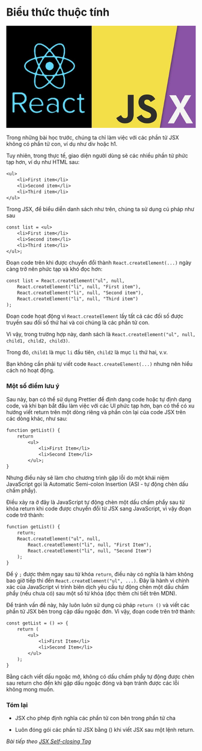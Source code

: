# Biểu thức thuộc tính

![Create-HTML-1](images/ss8.jpg) 

Trong những bài học trước, chúng ta chỉ làm việc với các phần tử JSX không có phần tử con, ví dụ như div hoặc h1.

Tuy nhiên, trong thực tế, giao diện người dùng sẽ các nhiều phần tử phức tạp hơn, ví dụ như HTML sau:

```
<ul>
    <li>First item</li>
    <li>Second item</li>
    <li>Third item</li>
</ul>
```

Trong JSX, để biểu diễn danh sách như trên, chúng ta sử dụng cú pháp như sau

```
const list = <ul>
    <li>First item</li>
    <li>Second item</li>
    <li>Third item</li>
</ul>;
```

Đoạn code trên khi được chuyển đổi thành `React.createElement(...)` ngày càng trở nên phức tạp và khó đọc hơn:

```
const list = React.createElement("ul", null, 
    React.createElement("li", null, "First item"),
    React.createElement("li", null, "Second item"),
    React.createElement("li", null, "Third item")
);
```

Đoạn code hoạt động vì `React.createElement` lấy tất cả các đối số được truyền sau đối số thứ hai và coi chúng là các phần tử con.

Vì vậy, trong trường hợp này, danh sách là `React.createElement("ul", null, child1, child2, child3)`.

Trong đó, `child1` là mục `li` đầu tiên, `child2` là mục `li` thứ hai, v.v.

Bạn không cần phải tự viết code `React.createElement(...)` nhưng nên hiểu cách nó hoạt động.

### Một số điểm lưu ý

Sau này, bạn có thể sử dụng Prettier để định dạng code hoặc tự định dạng code, và khi bạn bắt đầu làm việc với các UI phức tạp hơn, bạn có thể có xu hướng viết return trên một dòng riêng và phần còn lại của code JSX trên các dòng khác, như sau:

```
function getList() {
    return 
        <ul>
            <li>First Item</li>
            <li>Second Item</li>
        </ul>;
}
```

Nhưng điều này sẽ làm cho chương trình gặp lỗi do một khái niệm JavaScript gọi là Automatic Semi-colon Insertion (ASI - tự động chèn dấu chấm phẩy).

Điều xảy ra ở đây là JavaScript tự động chèn một dấu chấm phẩy sau từ khóa return khi code được chuyển đổi từ JSX sang JavaScript, vì vậy đoạn code trở thành:

```
function getList() {
    return;
    React.createElement("ul", null,
        React.createElement("li", null, "First Item"),
        React.createElement("li", null, "Second Item")
    );
}
```

Để ý `;` được thêm ngay sau từ khóa `return`, điều này có nghĩa là hàm không bao giờ tiếp thi đến `React.createElement("ul", ...)`. Đây là hành vi chính xác của JavaScript vì trình biên dịch yêu cầu tự động chèn một dấu chấm phẩy (nếu chưa có) sau một số từ khóa (đọc thêm chi tiết trên MDN).

Để tránh vấn đề này, hãy luôn luôn sử dụng cú pháp `return ()` và viết các phần tử JSX bên trong cặp dấu ngoặc đơn. Vì vậy, đoạn code trên trở thành:

```
const getList = () => {
    return (
        <ul>
            <li>First Item</li>
            <li>Second Item</li>
        </ul>
    );
}
```

Bằng cách viết dấu ngoặc mở, không có dấu chấm phẩy tự động được chèn sau return cho đến khi gặp dấu ngoặc đóng và bạn tránh được các lỗi không mong muốn.

### Tóm lại

- JSX cho phép định nghĩa các phần tử con bên trong phần tử cha

- Luôn đóng gói các phần tử JSX bằng () khi viết JSX sau một lệnh return.

*Bài tiếp theo [JSX Self-closing Tag](/lesson/session/session_15_jsx_self_closing_tag.md)*
